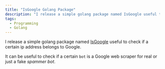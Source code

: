 ```yaml
---
title: "IsGoogle Golang Package"
description: "I release a simple golang package named IsGoogle useful to check if a certain ip address belongs to Google."
tags:
  - Programming
  - Golang
---
```


I release a simple golang package named [IsGoogle](https://github.com/dlion/IsGoogle) useful to check if a certain ip address belongs to Google.

It can be useful to check if a certain `bot` is a Google web scraper for real or just a fake _spammer bot_.
